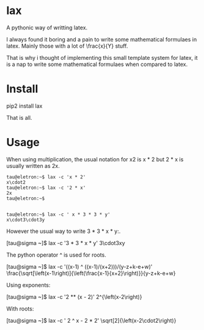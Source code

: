 lax
===

A pythonic way of writting latex.

I always found it boring and a pain to write some mathematical
formulaes in latex. Mainly those with a lot of \frac{x}{Y} stuff.

That is why i thought of implementing this small template system
for latex, it is a nap to write some mathematical formulaes
when compared to latex.

Install
=======

pip2 install lax

That is all.

Usage
=====

When using multiplication, the usual notation for 
x2 is x * 2 but 2 * x is usually written as 2x.

    tau@eletron:~$ lax -c 'x * 2'    
    x\cdot2
    tau@eletron:~$ lax -c '2 * x'    
    2x
    tau@eletron:~$ 
    

    tau@eletron:~$ lax -c ' x * 3 * 3 * y'
    x\cdot3\cdot3y

However the usual way to write 3 * 3 * x  * y:.

  [tau@sigma ~]$ lax -c '3 * 3 * x  * y'
  3\cdot3xy
  
The python operator ^ is used for roots. 

  [tau@sigma ~]$ lax -c '((x-1) ^ ((x-1)/(x+2)))/(y-z+k-e+w)'
  \frac{\sqrt[\left(x-1\right)]{\left(\frac{x-1}{x+2}\right)}}{y-z+k-e+w}

Using exponents:

  [tau@sigma ~]$ lax -c '2 ** (x - 2)'
  2^{\left(x-2\right)}
  
With roots:

  [tau@sigma ~]$ lax -c ' 2 ^ x - 2 * 2'
  \sqrt[2]{\left(x-2\cdot2\right)}
  

  
